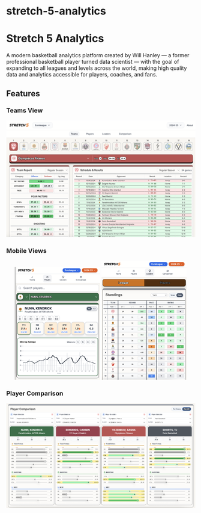 # stretch-5-analytics

# Stretch 5 Analytics

A modern basketball analytics platform created by Will Hanley — a former professional basketball player turned data scientist — with the goal of expanding to all leagues and levels across the world, making high quality data and analytics accessible for players, coaches, and fans.

## Features

### Teams View
![Teams Wide View](./public/TeamsWide.png)

### Mobile Views
<p align="center">
  <img src="./public/PlayerMobile.png" width="45%" alt="Player Mobile View">
  <img src="./public/LeagueMobile.png" width="45%" alt="League Mobile View">
</p>

### Player Comparison
![Comparison Wide View](./public/ComparisonWide.png)